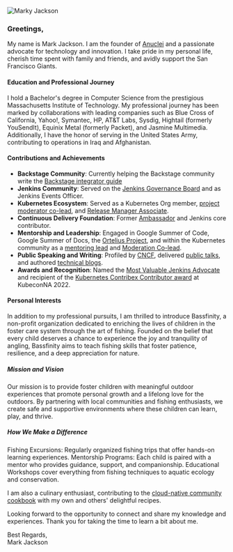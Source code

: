 ![Marky Jackson](https://i.ibb.co/zPzLYSB/IMG-0669.jpg)

### Greetings,

My name is Mark Jackson. I am the founder of [Anuclei](https://anuclei.com) and a passionate advocate for technology and innovation. I take pride in my personal life, cherish time spent with family and friends, and avidly support the San Francisco Giants.

#### Education and Professional Journey

I hold a Bachelor's degree in Computer Science from the prestigious Massachusetts Institute of Technology. My professional journey has been marked by collaborations with leading companies such as Blue Cross of California, Yahoo!, Symantec, HP, AT&T Labs, Sysdig, Hightail (formerly YouSendIt), Equinix Metal (formerly Packet), and Jasmine Multimedia. Additionally, I have the honor of serving in the United States Army, contributing to operations in Iraq and Afghanistan.

#### Contributions and Achievements

- **Backstage Community**: Currently helping the Backstage community write the [Backstage integrator guide](https://github.com/backstage/backstage/issues/21945)
- **Jenkins Community**: Served on the [Jenkins Governance Board](https://groups.google.com/g/jenkinsci-dev/c/JusGlXCwbx0/m/2yHT3BFcAAAJ) and as Jenkins Events Officer.
- **Kubernetes Ecosystem**: Served as a Kubernetes Org member, [project moderator co-lead](https://github.com/kubernetes/community/pull/5783#issuecomment-841935980), and [Release Manager Associate](https://github.com/markyjackson-taulia/sig-release/blob/master/release-managers.md).
- **Continuous Delivery Foundation**: Former [Ambassador](https://cd.foundation/ambassador-program-overview-application/community-ambassador-cohort20/) and Jenkins core contributor.
- **Mentorship and Leadership**: Engaged in Google Summer of Code, Google Summer of Docs, the [Ortelius Project](https://ortelius.io), and within the Kubernetes community as a [mentoring lead](https://github.com/kubernetes/community/blob/master/mentoring/OWNERS#L6) and [Moderation Co-lead](https://github.com/kubernetes/community/blob/master/communication/moderators.md).
- **Public Speaking and Writing**: Profiled by [CNCF](https://www.cncf.io/blog/2020/02/18/why-i-contribute-to-the-open-source-community-and-you-should-too/), delivered [public talks](https://www.youtube.com/watch?v=h4hKSXjCqyI), and authored [technical blogs](https://cd.foundation/blog/2020/05/29/mlops-an-introduction/).
- **Awards and Recognition**: Named the [Most Valuable Jenkins Advocate](https://www.businesswire.com/news/home/20200924005128/en/DevOps-World-2020-Award-Winners-Announced) and recipient of the [Kubernetes Contribex Contributor award](https://www.kubernetes.dev/community/awards/2022/#contributor-experience) at KubeconNA 2022.

#### Personal Interests

In addition to my professional pursuits, I am thrilled to introduce Bassfinity, a non-profit organization dedicated to enriching the lives of children in the foster care system through the art of fishing. Founded on the belief that every child deserves a chance to experience the joy and tranquility of angling, Bassfinity aims to teach fishing skills that foster patience, resilience, and a deep appreciation for nature.

##### Mission and Vision
Our mission is to provide foster children with meaningful outdoor experiences that promote personal growth and a lifelong love for the outdoors. By partnering with local communities and fishing enthusiasts, we create safe and supportive environments where these children can learn, play, and thrive.

##### How We Make a Difference

Fishing Excursions: Regularly organized fishing trips that offer hands-on learning experiences.
Mentorship Programs: Each child is paired with a mentor who provides guidance, support, and companionship.
Educational Workshops cover everything from fishing techniques to aquatic ecology and conservation.

I am also a culinary enthusiast, contributing to the [cloud-native community cookbook](https://github.com/cncf/cloud-native-community-cookbook) with my own and others' delightful recipes.

Looking forward to the opportunity to connect and share my knowledge and experiences. Thank you for taking the time to learn a bit about me.

Best Regards,  
Mark Jackson  
